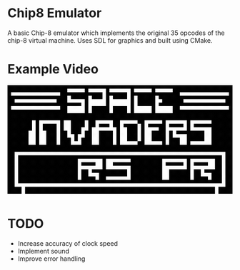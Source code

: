 # Chip8 Emulator
A basic Chip-8 emulator which implements the original 35 opcodes of the chip-8 virtual machine. Uses SDL for graphics and built using CMake.

# Example Video
![Demo](Demo.gif)

# TODO
<ul>
<li>Increase accuracy of clock speed</li>
<li>Implement sound</li>
<li>Improve error handling</li>
</ul>
